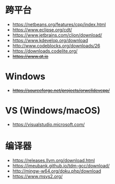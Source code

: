 # 跨平台
- https://netbeans.org/features/cpp/index.html
- https://www.eclipse.org/cdt/
- https://www.jetbrains.com/clion/download/
- https://www.kdevelop.org/download
- http://www.codeblocks.org/downloads/26
- https://downloads.codelite.org/
- ~~https://www.qt.io~~

# Windows
- ~~https://sourceforge.net/projects/orwelldevcpp/~~

# VS (Windows/macOS)
- https://visualstudio.microsoft.com/

# 编译器
- https://releases.llvm.org/download.html
- https://jmeubank.github.io/tdm-gcc/download/
- http://mingw-w64.org/doku.php/download
- https://www.msys2.org/
